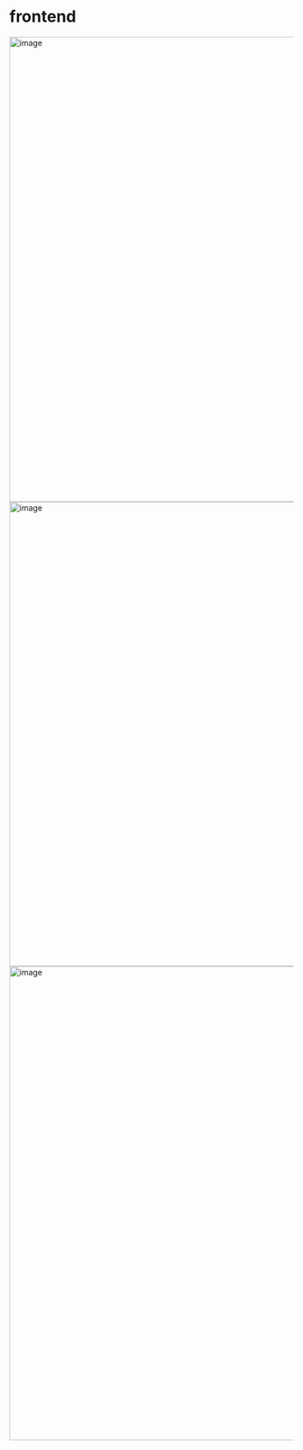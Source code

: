 # frontend

<img width="823" alt="image" src="https://github.com/Discussability/frontend/assets/43125640/7b544450-7c64-40f2-a0f3-55e1493ad743">
<img width="822" alt="image" src="https://github.com/Discussability/frontend/assets/43125640/a103a444-580e-4fc2-84cb-7b419531dea9">
<img width="839" alt="image" src="https://github.com/Discussability/frontend/assets/43125640/6150985e-2f51-4772-9a72-b0c6171f928e">
